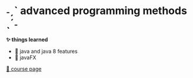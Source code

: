 # ˗ˏˋ advanced programming methods ˎˊ˗

<p><b>✨ things learned</b><p>
 <ul>
   <li>🌸 java and java 8 features</li>
   <li>🌸 javaFX</li>
 </ul>

<a href="http://www.cs.ubbcluj.ro/~craciunf/mapi-index.html">📌 course page</a>
